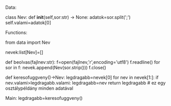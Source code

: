 Data:

class Nev:
    def __init__(self,sor:str) -> None:
        adatok=sor.split(';')
        self.valami=adatok[0]

Functions:

from data import Nev

nevek:list[Nev]=[]

def beolvas(fajlnev:str):
    f=open(fajlnev,'r',encoding='utf8')
    f.readline()
    for sor in f:
        nevek.append(Nev(sor.strip()))
    f.close()

def keresofuggveny()->Nev:
    legdragabb=nevek[0]
    for nev in nevek[1:]:
        if nev.valami>legdragabb.valami:
            legdragabb=nev
    return legdragabb # ez egy osztálypéldány minden adatával

Main:
legdragabb=keresofuggveny()

